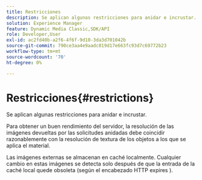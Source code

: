 ```yaml
---
title: Restricciones
description: Se aplican algunas restricciones para anidar e incrustar.
solution: Experience Manager
feature: Dynamic Media Classic,SDK/API
role: Developer,User
exl-id: ac2fd40b-a2f6-4f6f-9d10-3da3d701042b
source-git-commit: 790ce3aa4e9aadc019d17e663fc93d7c69772b23
workflow-type: tm+mt
source-wordcount: '70'
ht-degree: 0%

---
```


# Restricciones{#restrictions}

Se aplican algunas restricciones para anidar e incrustar.

Para obtener un buen rendimiento del servidor, la resolución de las imágenes devueltas por las solicitudes anidadas debe coincidir razonablemente con la resolución de textura de los objetos a los que se aplica el material.

Las imágenes externas se almacenan en caché localmente. Cualquier cambio en estas imágenes se detecta solo después de que la entrada de la caché local quede obsoleta (según el encabezado HTTP expires ).
